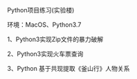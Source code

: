 Python项目练习(实验楼)

环境：MacOS、Python3.7

1、Python3实现Zip文件的暴力破解

2、Python3实现火车票查询

3、Python 基于共现提取《釜山行》人物关系
